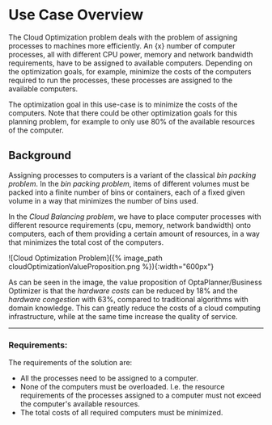 # Use Case Overview

The Cloud Optimization problem deals with the problem of assigning processes to machines more efficiently. An {x} number of computer processes, all with different CPU power, memory and network bandwidth requirements, have to be assigned to available computers. Depending on the optimization goals, for example, minimize the costs of the computers required to run the processes, these processes are assigned to the available computers.

The optimization goal in this use-case is to minimize the costs of the computers. Note that there could be other optimization goals for this planning problem, for example to only use 80% of the available resources of the computer.

## Background

Assigning processes to computers is a variant of the classical _bin packing problem_. In the _bin packing problem_, items of different volumes must be packed into a finite number of bins or containers, each of a fixed given volume in a way that minimizes the number of bins used.

In the _Cloud Balancing problem_, we have to place computer processes with different resource requirements (cpu, memory, network bandwidth) onto computers, each of them providing a certain amount of resources, in a way that minimizes the total cost of the computers.

![Cloud Optimization Problem]({% image_path cloudOptimizationValueProposition.png %}){:width="600px"}

As can be seen in the image, the value proposition of OptaPlanner/Business Optimizer is that the _hardware costs_ can be reduced by 18% and the _hardware congestion_ with 63%, compared to traditional algorithms with domain knowledge. This can greatly reduce the costs of a cloud computing infrastructure, while at the same time increase the quality of service.

--------------------------------------------------

### Requirements:

The requirements of the solution are:

- All the processes need to be assigned to a computer.
- None of the computers must be overloaded. I.e. the resource requirements of the processes assigned to a computer must not exceed the computer's available resources.
- The total costs of all required computers must be minimized.
